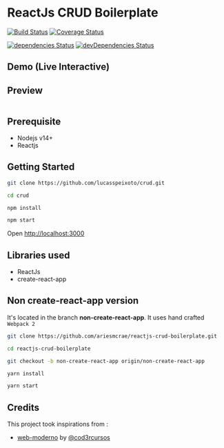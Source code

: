 # ReactJs CRUD Boilerplate 
[![Build Status](https://travis-ci.org/ariesmcrae/reactjs-crud-boilerplate.svg?branch=master)](https://travis-ci.org/ariesmcrae/reactjs-crud-boilerplate) [![Coverage Status](https://coveralls.io/repos/github/ariesmcrae/reactjs-crud-boilerplate/badge.svg)](https://coveralls.io/github/ariesmcrae/reactjs-crud-boilerplate) 

[![dependencies Status](https://david-dm.org/ariesmcrae/reactjs-crud-boilerplate/status.svg)](https://david-dm.org/ariesmcrae/reactjs-crud-boilerplate) [![devDependencies Status](https://david-dm.org/ariesmcrae/reactjs-crud-boilerplate/dev-status.svg)](https://david-dm.org/ariesmcrae/reactjs-crud-boilerplate?type=dev)

## Demo (Live Interactive)


## Preview
<img src=''>

## Prerequisite
* Nodejs v14+
* Reactjs

## Getting Started
```sh
git clone https://github.com/lucasspeixoto/crud.git

cd crud

npm install

npm start
```

Open [http://localhost:3000](http://localhost:3000)<br>

## Libraries used
* ReactJs
* create-react-app



## Non create-react-app version
It's located in the branch **non-create-react-app**.
It uses hand crafted `Webpack 2`

```sh
git clone https://github.com/ariesmcrae/reactjs-crud-boilerplate.git

cd reactjs-crud-boilerplate

git checkout -b non-create-react-app origin/non-create-react-app

yarn install

yarn start
```


## Credits
This project took inspirations from :
* [web-moderno](https://github.com/coryhouse/pluralsight-redux-starter) by [@cod3rcursos](https://github.com/cod3rcursos/web-moderno)

